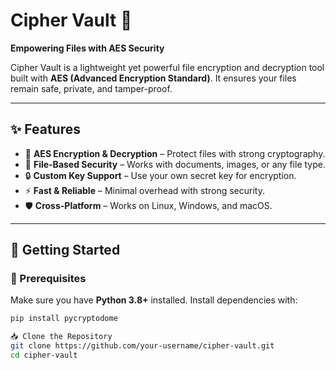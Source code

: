 # Cipher Vault 🔐  
**Empowering Files with AES Security**  

Cipher Vault is a lightweight yet powerful file encryption and decryption tool built with **AES (Advanced Encryption Standard)**. It ensures your files remain safe, private, and tamper-proof.  

---

## ✨ Features  
- 🔑 **AES Encryption & Decryption** – Protect files with strong cryptography.  
- 📂 **File-Based Security** – Works with documents, images, or any file type.  
- 🔒 **Custom Key Support** – Use your own secret key for encryption.  
- ⚡ **Fast & Reliable** – Minimal overhead with strong security.  
- 🛡️ **Cross-Platform** – Works on Linux, Windows, and macOS.  

---

## 🚀 Getting Started  

### 🔧 Prerequisites  
Make sure you have **Python 3.8+** installed. Install dependencies with:  
```bash
pip install pycryptodome

📥 Clone the Repository
git clone https://github.com/your-username/cipher-vault.git
cd cipher-vault





